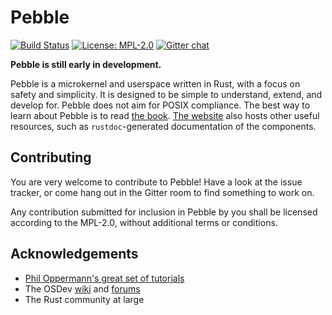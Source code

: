 # Pebble
[![Build Status](https://travis-ci.org/pebble-os/pebble.svg?branch=master)](https://travis-ci.org/pebble-os/pebble)
[![License: MPL-2.0](https://img.shields.io/badge/license-MPL--2.0-blue.svg)](https://opensource.org/licenses/MPL-2.0)
[![Gitter chat](https://badges.gitter.im/gitterHQ/gitter.png)](https://gitter.im/pebble-os/Lobby)

**Pebble is still early in development.**

Pebble is a microkernel and userspace written in Rust, with a focus on safety and simplicity. It is designed to be simple to understand, extend, and develop for. Pebble does not aim for POSIX compliance.
The best way to learn about Pebble is to read [the book](https://pebble-os.github.io/book). [The website](https://pebble-os.github.io) also hosts other useful resources, such as `rustdoc`-generated
documentation of the components.

## Contributing
You are very welcome to contribute to Pebble! Have a look at the issue tracker, or come hang out in the Gitter room to find something to work on.

Any contribution submitted for inclusion in Pebble by you shall be licensed according to the MPL-2.0, without additional terms or conditions.

## Acknowledgements
- [Phil Oppermann's great set of tutorials](https://os.phil-opp.com/)
- The OSDev [wiki](https://wiki.osdev.org/Main_Page) and [forums](https://forum.osdev.org)
- The Rust community at large
